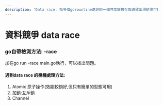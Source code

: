 ```yaml
---
description: 'Data race: 指多個gorountine處理同一個共享變數存取導致出現結果可能不正確的情況。'
---
```


# 資料競爭 data race

### go自帶檢測方法: -race&#x20;

加在go run -race main.go執行，可以找出問題。

#### 遇到data race 的幾種處理方法:

1. Atomic 原子操作(效能較鎖好,但只有簡單的型態可用)
2. 加鎖:互斥鎖
3. Channel





